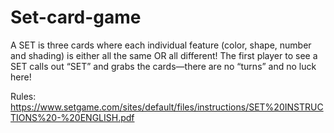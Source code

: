 # Set-card-game
A SET is three cards where each individual feature (color, shape, number and shading) is either all the same OR all different! The first player to see a SET calls out “SET” and grabs the cards—there are no “turns” and no luck here!

Rules: https://www.setgame.com/sites/default/files/instructions/SET%20INSTRUCTIONS%20-%20ENGLISH.pdf
